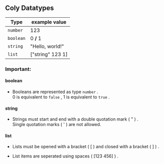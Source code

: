 ## Coly Datatypes

| Type | example value |
|-|-|
| `number` | 123 |
| `boolean` | 0 **/** 1 |
| `string` | "Hello, world!" |
| `list`| ["string" 123 1] |

### Important:
#### boolean 
- Booleans are represented as type `number` .   
0 is equivalent to `false` ,
1 is equivalent to `true` .

#### string
- Strings must start and end with a double quotation mark ( " ) .   
Single quotation marks ( ' ) are not allowed.

#### list
- Lists must be opened with a bracket ( [ ) and closed with a bracket ( ] ) .

- List items are seperated using spaces ( [123 456] ) .